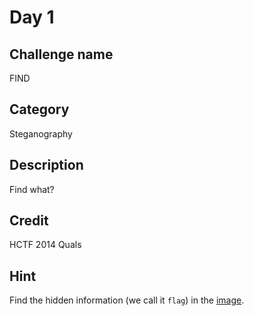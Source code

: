 # Day 1
## Challenge name
FIND
## Category
Steganography
## Description
Find what?
## Credit
HCTF 2014 Quals
## Hint
Find the hidden information (we call it `flag`) in the [image](./stego_final.png).
